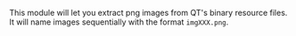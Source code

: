 This module will let you extract png images from QT's binary resource files.
It will name images sequentially with the format `imgXXX.png`.
